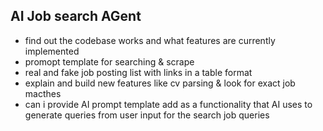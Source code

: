 ## AI Job search AGent 
- find out the codebase works and what features are currently implemented
- promopt template for searching & scrape 
- real and fake job posting list with links in a table format 
- explain and build new features like cv parsing & look for exact job macthes 
- can i provide  AI prompt template add as a functionality that AI uses to generate queries from user input for the search job queries